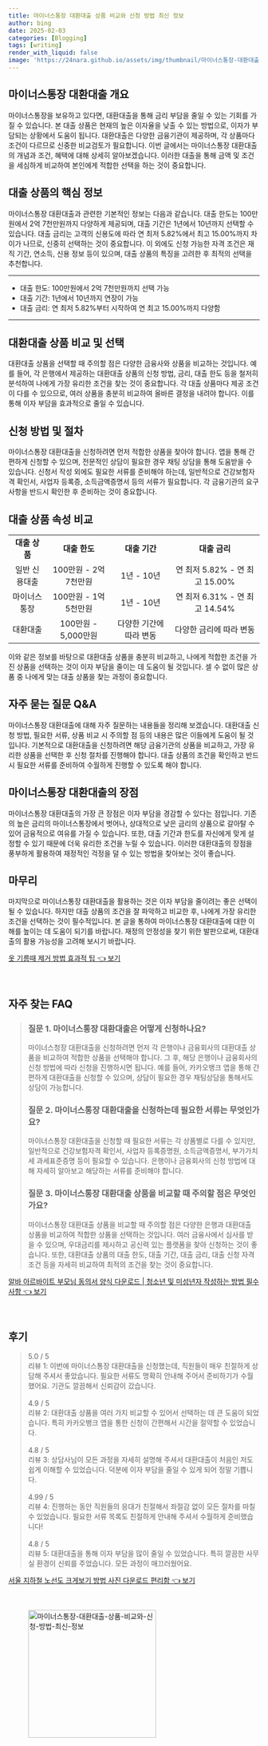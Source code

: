 ```yaml
---
title: 마이너스통장 대환대출 상품 비교와 신청 방법 최신 정보
author: bing
date: 2025-02-03
categories: [Blogging]
tags: [writing]
render_with_liquid: false
image: 'https://24nara.github.io/assets/img/thumbnail/마이너스통장-대환대출-상품-비교와-신청-방법-최신-정보.webp'
---
```



<h2 id='마이너스통장 대환대출 개요'>마이너스통장 대환대출 개요</h2>

<p>마이너스통장을 보유하고 있다면, 대환대출을 통해 금리 부담을 줄일 수 있는 기회를 가질 수 있습니다. 본 대출 상품은 현재의 높은 이자율을 낮출 수 있는 방법으로, 이자가 부담되는 상황에서 도움이 됩니다. 대환대출은 다양한 금융기관이 제공하며, 각 상품마다 조건이 다르므로 신중한 비교검토가 필요합니다. 이번 글에서는 마이너스통장 대환대출의 개념과 조건, 혜택에 대해 상세히 알아보겠습니다. 이러한 대출을 통해 금액 및 조건을 세심하게 비교하여 본인에게 적합한 선택을 하는 것이 중요합니다.</p>

<h2 id='대출 상품의 핵심 정보'>대출 상품의 핵심 정보</h2>

<p>마이너스통장 대환대출과 관련한 기본적인 정보는 다음과 같습니다. 대출 한도는 100만원에서 2억 7천만원까지 다양하게 제공되며, 대출 기간은 1년에서 10년까지 선택할 수 있습니다. 대출 금리는 고객의 신용도에 따라 연 최저 5.82%에서 최고 15.00%까지 차이가 나므로, 신중히 선택하는 것이 중요합니다. 이 외에도 신청 가능한 자격 조건은 재직 기간, 연소득, 신용 정보 등이 있으며, 대출 상품의 특징을 고려한 후 최적의 선택을 추천합니다.</p>

<hr />

<ul>
    <li>대출 한도: 100만원에서 2억 7천만원까지 선택 가능</li>
    <li>대출 기간: 1년에서 10년까지 연장이 가능</li>
    <li>대출 금리: 연 최저 5.82%부터 시작하여 연 최고 15.00%까지 다양함</li>
</ul>

<hr />

<h2 id='대환대출 상품 비교 및 선택'>대환대출 상품 비교 및 선택</h2>

<p>대환대출 상품을 선택할 때 주의할 점은 다양한 금융사와 상품을 비교하는 것입니다. 예를 들어, 각 은행에서 제공하는 대환대출 상품의 신청 방법, 금리, 대출 한도 등을 철저히 분석하여 나에게 가장 유리한 조건을 찾는 것이 중요합니다. 각 대출 상품마다 제공 조건이 다를 수 있으므로, 여러 상품을 충분히 비교하여 올바른 결정을 내려야 합니다. 이를 통해 이자 부담을 효과적으로 줄일 수 있습니다.</p>

<h2 id='신청 방법 및 절차'>신청 방법 및 절차</h2>

<p>마이너스통장 대환대출을 신청하려면 먼저 적합한 상품을 찾아야 합니다. 앱을 통해 간편하게 신청할 수 있으며, 전문적인 상담이 필요한 경우 채팅 상담을 통해 도움받을 수 있습니다. 신청서 작성 외에도 필요한 서류를 준비해야 하는데, 일반적으로 건강보험자격 확인서, 사업자 등록증, 소득금액증명서 등의 서류가 필요합니다. 각 금융기관의 요구사항을 반드시 확인한 후 준비하는 것이 중요합니다.</p>

<h2 id='대출 상품 속성 비교'>대출 상품 속성 비교</h2>

<table>
    <tr>
        <td style="text-align: center; height: 17px;"><b>대출 상품</b></td>
        <td style="text-align: center; height: 17px;"><b>대출 한도</b></td>
        <td style="text-align: center; height: 17px;"><b>대출 기간</b></td>
        <td style="text-align: center; height: 17px;"><b>대출 금리</b></td>
    </tr>
    <tr>
        <td style="text-align: center; height: 17px;">일반 신용대출</td>
        <td style="text-align: center; height: 17px;">100만원 - 2억 7천만원</td>
        <td style="text-align: center; height: 17px;">1년 - 10년</td>
        <td style="text-align: center; height: 17px;">연 최저 5.82% - 연 최고 15.00%</td>
    </tr>
    <tr>
        <td style="text-align: center; height: 17px;">마이너스통장</td>
        <td style="text-align: center; height: 17px;">100만원 - 1억 5천만원</td>
        <td style="text-align: center; height: 17px;">1년 - 10년</td>
        <td style="text-align: center; height: 17px;">연 최저 6.31% - 연 최고 14.54%</td>
    </tr>
    <tr>
        <td style="text-align: center; height: 17px;">대환대출</td>
        <td style="text-align: center; height: 17px;">100만원 - 5,000만원</td>
        <td style="text-align: center; height: 17px;">다양한 기간에 따라 변동</td>
        <td style="text-align: center; height: 17px;">다양한 금리에 따라 변동</td>
    </tr>
</table>

<p>이와 같은 정보를 바탕으로 대환대출 상품을 충분히 비교하고, 나에게 적합한 조건을 가진 상품을 선택하는 것이 이자 부담을 줄이는 데 도움이 될 것입니다. 셀 수 없이 많은 상품 중 나에게 맞는 대출 상품을 찾는 과정이 중요합니다.</p>

<h2 id='자주 묻는 질문 Q&A'>자주 묻는 질문 Q&A</h2>

<p>마이너스통장 대환대출에 대해 자주 질문하는 내용들을 정리해 보겠습니다. 대환대출 신청 방법, 필요한 서류, 상품 비교 시 주의할 점 등의 내용은 많은 이들에게 도움이 될 것입니다. 기본적으로 대환대출을 신청하려면 해당 금융기관의 상품을 비교하고, 가장 유리한 상품을 선택한 후 신청 절차를 진행해야 합니다. 대출 상품의 조건을 확인하고 반드시 필요한 서류를 준비하여 수월하게 진행할 수 있도록 해야 합니다.</p>

<h2 id='마이너스통장 대환대출의 장점'>마이너스통장 대환대출의 장점</h2>

<p>마이너스통장 대환대출의 가장 큰 장점은 이자 부담을 경감할 수 있다는 점입니다. 기존의 높은 금리의 마이너스통장에서 벗어나, 상대적으로 낮은 금리의 상품으로 갈아탈 수 있어 금융적으로 여유를 가질 수 있습니다. 또한, 대출 기간과 한도를 자신에게 맞게 설정할 수 있기 때문에 더욱 유리한 조건을 누릴 수 있습니다. 이러한 대환대출의 장점을 풍부하게 활용하여 재정적인 걱정을 덜 수 있는 방법을 찾아보는 것이 좋습니다.</p>

<h2 id='마무리'>마무리</h2>

<p>마지막으로 마이너스통장 대환대출을 활용하는 것은 이자 부담을 줄이려는 좋은 선택이 될 수 있습니다. 하지만 대출 상품의 조건을 잘 파악하고 비교한 후, 나에게 가장 유리한 조건을 선택하는 것이 필수적입니다. 본 글을 통하여 마이너스통장 대환대출에 대한 이해를 높이는 데 도움이 되기를 바랍니다. 재정의 안정성을 찾기 위한 발판으로써, 대환대출의 활용 가능성을 고려해 보시기 바랍니다.</p>


<p><a class="click-button" title="옷 기름때 제거 방법 효과적 팁" href="https://24nara.github.io/posts/%EC%98%B7-%EA%B8%B0%EB%A6%84%EB%95%8C-%EC%A0%9C%EA%B1%B0-%EB%B0%A9%EB%B2%95-%ED%9A%A8%EA%B3%BC%EC%A0%81-%ED%8C%81/" rel="dofollow">옷 기름때 제거 방법 효과적 팁 👈 보기</a></p><br>
<h2 id='자주_찾는_FAQ'>자주 찾는 FAQ</h2>
<div itemscope="" itemtype="https://schema.org/FAQPage"> 
<blockquote> 
<div itemscope="" itemprop="mainEntity" itemtype="https://schema.org/Question"> 
<h3 itemprop="name">질문 1. 마이너스통장 대환대출은 어떻게 신청하나요?</h3> 
<div itemscope="" itemprop="acceptedAnswer" itemtype="https://schema.org/Answer"> 
<span itemprop="text"> 
<p>마이너스청장 대환대출을 신청하려면 먼저 각 은행이나 금융회사의 대환대출 상품을 비교하여 적합한 상품을 선택해야 합니다. 그 후, 해당 은행이나 금융회사의 신청 방법에 따라 신청을 진행하시면 됩니다. 예를 들어, 카카오뱅크 앱을 통해 간편하게 대환대출을 신청할 수 있으며, 상담이 필요한 경우 채팅상담을 통해서도 상담이 가능합니다.</p> 
</span> 
</div> 
</div> 

<div itemscope="" itemprop="mainEntity" itemtype="https://schema.org/Question"> 
<h3 itemprop="name">질문 2. 마이너스통장 대환대출을 신청하는데 필요한 서류는 무엇인가요?</h3> 
<div itemscope="" itemprop="acceptedAnswer" itemtype="https://schema.org/Answer"> 
<span itemprop="text"> 
<p>마이너스통장 대환대출을 신청할 때 필요한 서류는 각 상품별로 다를 수 있지만, 일반적으로 건강보험자격 확인서, 사업자 등록증명원, 소득금액증명서, 부가가치세 과세표준증명 등이 필요할 수 있습니다. 은행이나 금융회사의 신청 방법에 대해 자세히 알아보고 해당하는 서류를 준비해야 합니다.</p> 
</span> 
</div> 
</div> 

<div itemscope="" itemprop="mainEntity" itemtype="https://schema.org/Question"> 
<h3 itemprop="name">질문 3. 마이너스통장 대환대출 상품을 비교할 때 주의할 점은 무엇인가요?</h3> 
<div itemscope="" itemprop="acceptedAnswer" itemtype="https://schema.org/Answer"> 
<span itemprop="text"> 
<p>마이너스통장 대환대출 상품을 비교할 때 주의할 점은 다양한 은행과 대환대출 상품을 비교하여 적합한 상품을 선택하는 것입니다. 여러 금융사에서 심사를 받을 수 있으며, 우대금리를 제시하고 공신력 있는 플랫폼을 찾아 신청하는 것이 좋습니다. 또한, 대환대출 상품의 대출 한도, 대출 기간, 대출 금리, 대출 신청 자격 조건 등을 자세히 비교하여 최적의 조건을 찾는 것이 중요합니다.</p> 
</span> 
</div> 
</div> 

</blockquote> 
</div>
<p><a class="click-button" title="알바 아르바이트 부모님 동의서 양식 다운로드 | 청소년 및 미성년자 작성하는 방법 필수 사항" href="https://24nara.github.io/posts/%EC%95%8C%EB%B0%94-%EC%95%84%EB%A5%B4%EB%B0%94%EC%9D%B4%ED%8A%B8-%EB%B6%80%EB%AA%A8%EB%8B%98-%EB%8F%99%EC%9D%98%EC%84%9C-%EC%96%91%EC%8B%9D-%EB%8B%A4%EC%9A%B4%EB%A1%9C%EB%93%9C-%EC%B2%AD%EC%86%8C%EB%85%84-%EB%B0%8F-%EB%AF%B8%EC%84%B1%EB%85%84%EC%9E%90-%EC%9E%91%EC%84%B1%ED%95%98%EB%8A%94-%EB%B0%A9%EB%B2%95-%ED%95%84%EC%88%98-%EC%82%AC%ED%95%AD/" rel="dofollow">알바 아르바이트 부모님 동의서 양식 다운로드 | 청소년 및 미성년자 작성하는 방법 필수 사항 👈 보기</a></p><br>
<h2 id='후기'>후기</h2>
<div itemscope itemtype="https://schema.org/Product">
  <blockquote>
  <div itemprop="review" itemscope itemtype="https://schema.org/Review">
      <div itemprop="reviewRating" itemscope itemtype="https://schema.org/Rating"> <span itemprop="ratingValue">5.0</span> / <span itemprop="bestRating">5</span> </div>
      <span itemprop="reviewBody">리뷰 1: 이번에 마이너스통장 대환대출을 신청했는데, 직원들이 매우 친절하게 상담해 주셔서 좋았습니다. 필요한 서류도 명확히 안내해 주어서 준비하기가 수월했어요. 기관도 깔끔해서 신뢰감이 갔습니다.</span>
  </div>
  <br>
  <div itemprop="review" itemscope itemtype="https://schema.org/Review">
      <div itemprop="reviewRating" itemscope itemtype="https://schema.org/Rating"> <span itemprop="ratingValue">4.9</span> / <span itemprop="bestRating">5</span> </div>
      <span itemprop="reviewBody">리뷰 2: 대환대출 상품을 여러 가지 비교할 수 있어서 선택하는 데 큰 도움이 되었습니다. 특히 카카오뱅크 앱을 통한 신청이 간편해서 시간을 절약할 수 있었습니다.</span>
  </div>
  <br>
  <div itemprop="review" itemscope itemtype="https://schema.org/Review">
      <div itemprop="reviewRating" itemscope itemtype="https://schema.org/Rating"> <span itemprop="ratingValue">4.8</span> / <span itemprop="bestRating">5</span> </div>
      <span itemprop="reviewBody">리뷰 3: 상담사님이 모든 과정을 자세히 설명해 주셔서 대환대출이 처음인 저도 쉽게 이해할 수 있었습니다. 덕분에 이자 부담을 줄일 수 있게 되어 정말 기쁩니다.</span>
  </div>
  <br>
  <div itemprop="review" itemscope itemtype="https://schema.org/Review">
      <div itemprop="reviewRating" itemscope itemtype="https://schema.org/Rating"> <span itemprop="ratingValue">4.99</span> / <span itemprop="bestRating">5</span> </div>
      <span itemprop="reviewBody">리뷰 4: 진행하는 동안 직원들의 응대가 친절해서 좌절감 없이 모든 절차를 마칠 수 있었습니다. 필요한 서류 목록도 친절하게 안내해 주셔서 수월하게 준비했습니다!</span>
  </div>
  <br>
  <div itemprop="review" itemscope itemtype="https://schema.org/Review">
      <div itemprop="reviewRating" itemscope itemtype="https://schema.org/Rating"> <span itemprop="ratingValue">4.8</span> / <span itemprop="bestRating">5</span> </div>
      <span itemprop="reviewBody">리뷰 5: 대환대출을 통해 이자 부담을 많이 줄일 수 있었습니다. 특히 깔끔한 사무실 환경이 신뢰를 주었습니다. 모든 과정이 매끄러웠어요.</span>
  </div>
  </blockquote>
</div>
<p><a class="click-button" title="서울 지하철 노선도 크게보기 방법 사진 다운로드 편리함" href="https://24nara.github.io/posts/%EC%84%9C%EC%9A%B8-%EC%A7%80%ED%95%98%EC%B2%A0-%EB%85%B8%EC%84%A0%EB%8F%84-%ED%81%AC%EA%B2%8C%EB%B3%B4%EA%B8%B0-%EB%B0%A9%EB%B2%95-%EC%82%AC%EC%A7%84-%EB%8B%A4%EC%9A%B4%EB%A1%9C%EB%93%9C-%ED%8E%B8%EB%A6%AC%ED%95%A8/" rel="dofollow">서울 지하철 노선도 크게보기 방법 사진 다운로드 편리함 👈 보기</a></p><br>
<figure class="image"><img src="https://24nara.github.io/assets/img/thumbnail/마이너스통장-대환대출-상품-비교와-신청-방법-최신-정보.webp" alt="마이너스통장-대환대출-상품-비교와-신청-방법-최신-정보" width="256" height="256"></figure>